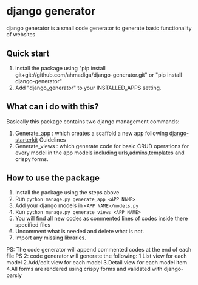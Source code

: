 # django generator

django generator is a small code generator to generate basic functionality of websites


## Quick start
1. install the package using "pip install git+git://github.com/ahmadiga/django-generator.git" or "pip install django-generator"
2. Add "django_generator" to your INSTALLED_APPS setting.

## What can i do with this?
Basically this package contains two django management commands:
1. Generate_app <APP NAME>: which creates a scaffold a new app following [django-starterkit](https://github.com/ahmadiga/django-starterkit) Guidelines
2. Generate_views <APP NAME>: which generate code for basic CRUD operations for every model in the app models including urls,admins,templates and crispy forms.

## How to use the package
1. Install the package using the steps above
2. Run `python manage.py generate_app <APP NAME>`
3. Add your django models in `<APP NAME>/models.py`
4. Run `python manage.py generate_views <APP NAME>`
5. You will find all new codes as commented lines of codes inside there specified files
6. Uncomment what is needed and delete what is not.
7. Import any missing libraries.

PS: The code generator will append commented codes at the end of each file
PS 2: code generator will generate the following:
1.List view for each model
2.Add/edit view for each model
3.Detail view for each model item
4.All forms are rendered using crispy forms and validated with django-parsly

